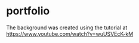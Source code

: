 # portfolio

The background was created using the tutorial at https://www.youtube.com/watch?v=wuUSVEcK-kM
